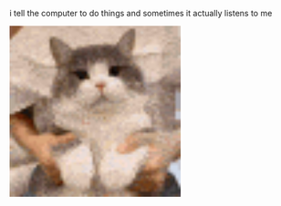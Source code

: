 i tell the computer to do things and sometimes it actually listens to me
<!--START_SECTION:update_image-->
<img src=https://raw.githubusercontent.com/sneakykestrel/sneakykestrel/main/.github/images/dancing.gif height="" width="300" align=left alt=kitty />
<!--END_SECTION:update_image-->

